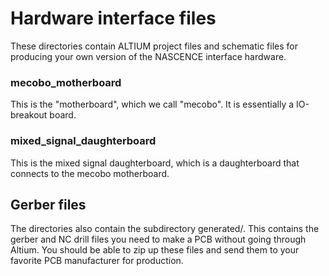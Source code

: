 # Hardware interface files

These directories contain ALTIUM project files and schematic files for
producing your own version of the NASCENCE interface hardware. 


### mecobo_motherboard

This is the "motherboard", which we call "mecobo". It is essentially a IO-breakout board.

### mixed_signal_daughterboard

This is the mixed signal daughterboard, which is a daughterboard that connects to the mecobo motherboard.

## Gerber files

The directories also contain the subdirectory generated/. This contains the
gerber and NC drill files you need to make a PCB without going through Altium.
You should be able to zip up these files and send them to your favorite PCB
manufacturer for production. 
